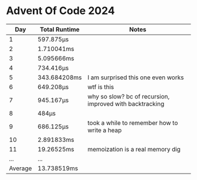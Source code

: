# Advent Of Code 2024

| Day     | Total Runtime | Notes |
| ---     | ------------- | ----- |
| 1       | 597.875µs     | |
| 2       | 1.710041ms    | |
| 3       | 5.095666ms    | |
| 4       | 734.416µs     | |
| 5       | 343.684208ms  | I am surprised this one even works |
| 6       | 649.208µs     | wtf is this |
| 7       | 945.167µs     | why so slow? bc of recursion, improved with backtracking |
| 8       | 484µs         | |
| 9       | 686.125µs     | took a while to remember how to write a heap |
| 10      | 2.891833ms    | |
| 11      | 19.26525ms    | memoization is a real memory dig |
| ...     | ...           | |
| Average | 13.738519ms   | |
